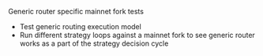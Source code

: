Generic router specific mainnet fork tests

- Test generic routing execution model
- Run different strategy loops against a mainnet fork to see generic router
  works as a part of the strategy decision cycle
